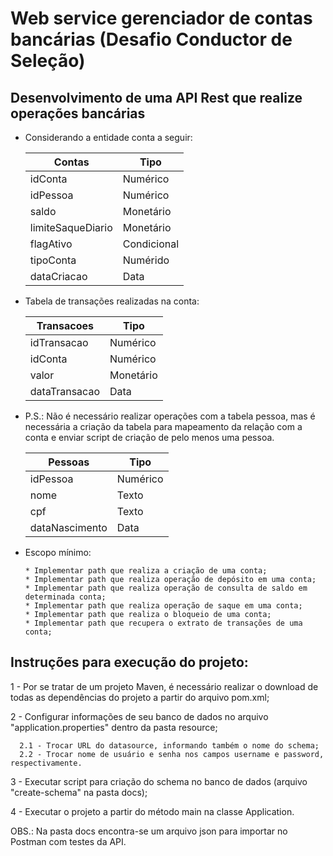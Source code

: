 # Web service gerenciador de contas bancárias (Desafio Conductor de Seleção)

## Desenvolvimento de uma API Rest que realize operações bancárias

- Considerando a entidade conta a seguir:

    | Contas | Tipo |
    |-|-|
    | idConta | Numérico |
    | idPessoa | Numérico |
    | saldo | Monetário |
    | limiteSaqueDiario | Monetário |
    | flagAtivo | Condicional |
    | tipoConta | Numérido |
    | dataCriacao | Data |

- Tabela de transações realizadas na conta:

    | Transacoes | Tipo |
    |-|-|
    | idTransacao | Numérico |
    | idConta | Numérico |
    | valor | Monetário |
    | dataTransacao | Data |

- P.S.: Não é necessário realizar operações com a tabela pessoa, mas é necessária a criação da tabela para mapeamento da relação com a conta e enviar script de criação de pelo menos uma pessoa.

    | Pessoas | Tipo |
    |-|-|
    | idPessoa | Numérico |
    | nome | Texto |
    | cpf | Texto |
    | dataNascimento | Data |

- Escopo mínimo:
    ```
    * Implementar path que realiza a criação de uma conta;
    * Implementar path que realiza operação de depósito em uma conta;
    * Implementar path que realiza operação de consulta de saldo em determinada conta;
    * Implementar path que realiza operação de saque em uma conta;
    * Implementar path que realiza o bloqueio de uma conta;
    * Implementar path que recupera o extrato de transações de uma conta;
    ```

## Instruções para execução do projeto:

   1 - Por se tratar de um projeto Maven, é necessário realizar o download de todas as dependências do projeto a partir do arquivo pom.xml;
   
   2 - Configurar informações de seu banco de dados no arquivo "application.properties" dentro da pasta resource;
      
      2.1 - Trocar URL do datasource, informando também o nome do schema;
      2.2 - Trocar nome de usuário e senha nos campos username e password, respectivamente.
   
   3 - Executar script para criação do schema no banco de dados (arquivo "create-schema" na pasta docs);
   
   4 - Executar o projeto a partir do método main na classe Application.
   
OBS.: Na pasta docs encontra-se um arquivo json para importar no Postman com testes da API.
